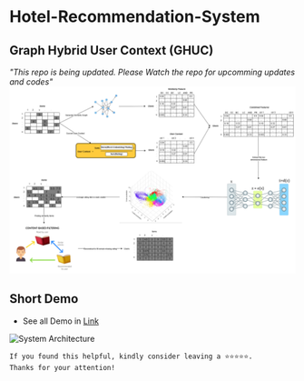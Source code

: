 # Hotel-Recommendation-System
## Graph Hybrid User Context (GHUC)
*"This repo is being updated. Please Watch the repo for upcomming updates and codes"*
![System Architecture](/repo_img/GHUC.drawio.png)

## Short Demo 
- See all Demo in [Link](https://www.youtube.com/watch?v=eyEq0Ukkv2Y)

![System Architecture](/repo_img/demofull.gif)


```
If you found this helpful, kindly consider leaving a ⭐⭐⭐⭐⭐. 
Thanks for your attention!
```

